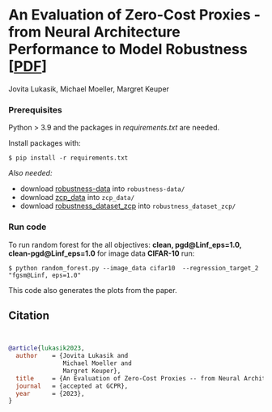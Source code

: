 # An Evaluation of Zero-Cost Proxies - from Neural Architecture Performance to Model Robustness [[PDF](https://arxiv.org/pdf/2307.09365.pdf)]

Jovita Lukasik, Michael Moeller, Margret Keuper


### Prerequisites


Python > 3.9 and the packages in _requirements.txt_ are needed.

Install packages with:

```
$ pip install -r requirements.txt
```

*Also needed:* 
* download [robustness-data](https://uni-siegen.sciebo.de/s/aFzpxCvTDWknpMA) into ```robustness-data/```
* download [zcp_data](https://drive.google.com/file/d/1R7n7GpFHAjUZpPISzbhxH0QjubnvZM5H/view?usp=share_link) into ````zcp_data/````
* download [robustness_dataset_zcp](https://drive.google.com/file/d/1byp12_hWJncd9e-JMYc9Zn0PYGwMOqHg/view?usp=drive_link) into ````robustness_dataset_zcp/````


### Run code

To run random forest for the all objectives: **clean, pgd@Linf_eps=1.0, clean-pgd@Linf_eps=1.0** for image data **CIFAR-10** run:

```
$ python random_forest.py --image_data cifar10  --regression_target_2 "fgsm@Linf, eps=1.0"
```

This code also generates the plots from the paper. 


## Citation
```bibtex


@article{lukasik2023,
  author    = {Jovita Lukasik and
               Michael Moeller and
               Margret Keuper},
  title     = {An Evaluation of Zero-Cost Proxies -- from Neural Architecture Performance to Model Robustness},
  journal   = {accepted at GCPR},
  year      = {2023},
}

```

